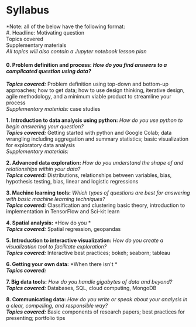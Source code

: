 # Syllabus 
*Note: all of the below have the following format:  
#. Headline: Motivating question  
Topics covered  
Supplementary materials  
*All topics will also contain a Jupyter notebook lesson plan*

#### 0. Problem definition and process: *How do you find answers to a complicated question using data?*  
__*Topics covered:*__ Problem definition using top-down and bottom-up approaches; how to get data; how to use design thinking, iterative design, agile methodology, and a minimum viable product to streamline your process  
_*Supplementary materials:*_ case studies  
  
**1. Introduction to data analysis using python:** *How do you use python to begin answering your question?*  
__*Topics covered:*__ Getting started with python and Google Colab; data wrangling including aggregation and summary statistics; basic visualization for exploratory data analysis  
*Supplementary materials:*   
  
**2. Advanced data exploration:** *How do you understand the shape of and relationships within your data?*  
__*Topics covered:*__ Distributions, relationships between variables, bias, hypothesis testing, bias, linear and logistic regressions  
  
**3. Machine learning tools:** *Which types of questions are best for answering with basic machine learning techniques?*  
__*Topics covered:*__ Classification and clustering basic theory, introduction to implementation in TensorFlow and Sci-kit learn  
  
**4. Spatial analysis:** *How do you *  
__*Topics covered:*__ Spatial regression, geopandas  
  
**5. Introduction to interactive visualization:** *How do you create a visualization tool to facilitate exploration?*  
__*Topics covered:*__ Interactive best practices; bokeh; seaborn; tableau  
  
**6. Getting your own data:** *When there isn't *  
__*Topics covered:*__  
  
**7. Big data tools:** *How do you handle gigabytes of data and beyond?*  
__*Topics covered:*__ Databases, SQL, cloud computing, MongoDB  
  
**8. Communicating data:** *How do you write or speak about your analysis in a clear, compelling, and responsible way?*  
__*Topics covered:*__ Basic components of research papers; best practices for presenting; portfolio tips  
  
